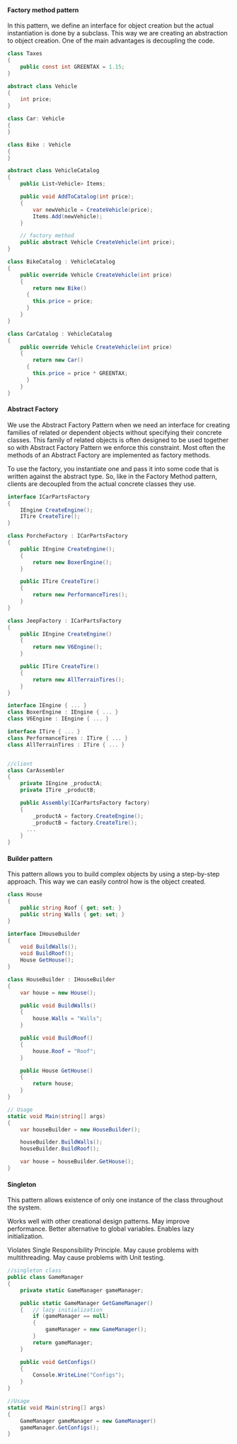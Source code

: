 #### Factory method pattern

In this pattern, we define an interface for object creation but the actual instantiation is done by a subclass. This way we are creating an abstraction to object creation. One of the main advantages is decoupling the code.

```c#
class Taxes
{
    public const int GREENTAX = 1.15;
}

abstract class Vehicle
{
    int price;
}

class Car: Vehicle
{
}

class Bike : Vehicle
{
}

abstract class VehicleCatalog
{
    public List<Vehicle> Items;

    public void AddToCatalog(int price);
    {
        var newVehicle = CreateVehicle(price);
        Items.Add(newVehicle);
    }

    // factory method
    public abstract Vehicle CreateVehicle(int price);
}

class BikeCatalog : VehicleCatalog
{
    public override Vehicle CreateVehicle(int price)
    {
        return new Bike()
	  {
		this.price = price;
	  }
    }
}

class CarCatalog : VehicleCatalog
{
    public override Vehicle CreateVehicle(int price)
    {
        return new Car()
	  {
		this.price = price * GREENTAX;
	  }
    }
}
```



#### Abstract Factory

We use the Abstract Factory Pattern when we need an interface for creating families of related or dependent objects without specifying their concrete classes. This family of related objects is often designed to be used together so with Abstract Factory Pattern we enforce this constraint. Most often the methods of an Abstract Factory are implemented as factory methods.

To use the factory, you instantiate one and pass it into some code that is written against the abstract type. So, like in the Factory Method pattern, clients are decoupled from the actual concrete classes they use.

```c#
interface ICarPartsFactory
{
    IEngine CreateEngine();
    ITire CreateTire();
}

class PorcheFactory : ICarPartsFactory
{
    public IEngine CreateEngine();
    {
        return new BoxerEngine();
    }

    public ITire CreateTire()
    {
        return new PerformanceTires();
    }
}

class JeepFactory : ICarPartsFactory
{
    public IEngine CreateEngine()
    {
        return new V6Engine();
    }

    public ITire CreateTire()
    {
        return new AllTerrainTires();
    }
}

interface IEngine { ... }
class BoxerEngine : IEngine { ... }
class V6Engine : IEngine { ... }

interface ITire { ... }
class PerformanceTires : ITire { ... }
class AllTerrainTires : ITire { ... }


//client
class CarAssembler
{
    private IEngine _productA;
    private ITire _productB;

    public Assembly(ICarPartsFactory factory)
    {
        _productA = factory.CreateEngine();
        _productB = factory.CreateTire();
	  ...
    }
}
```



#### Builder pattern

This pattern allows you to build complex objects by using a step-by-step approach. This way we can easily control how is the object created.

```c#
class House
{
	public string Roof { get; set; }
    public string Walls { get; set; }
}

interface IHouseBuilder
{
    void BuildWalls();
    void BuildRoof();
    House GetHouse();
}

class HouseBuilder : IHouseBuilder
{
    var house = new House();

    public void BuildWalls()
    {
        house.Walls = "Walls";
    }

    public void BuildRoof()
    {
        house.Roof = "Roof";
    }

    public House GetHouse()
    {
        return house;
    }
}

// Usage
static void Main(string[] args)
{
    var houseBuilder = new HouseBuilder();

    houseBuilder.BuildWalls();
    houseBuilder.BuildRoof();

    var house = houseBuilder.GetHouse();
}

```

#### Singleton
This pattern allows existence of only one instance of the class throughout the system. 

Works well with other creational design patterns. May improve performance. Better alternative to global variables. Enables lazy initialization.

Violates Single Responsibility Principle. May cause problems with multithreading. May cause problems with Unit testing.

```c#
//singleton class
public class GameManager
{
    private static GameManager gameManager;

    public static GameManager GetGameManager()
    {   // lazy initialization
        if (gameManager == null)
        {
            gameManager = new GameManager();
        }
        return gameManager;
    }

    public void GetConfigs()
    {
        Console.WriteLine("Configs");
    }
}

//Usage
static void Main(string[] args)
{
    GameManager gameManager = new GameManager()
    gameManager.GetConfigs();
}